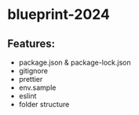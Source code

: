 # blueprint-2024

## Features:

* package.json & package-lock.json
* gitignore
* prettier
* env.sample
* eslint
* folder structure
